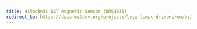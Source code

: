 ```yaml
---
title: HiTechnic NXT Magnetic Sensor (NMS1035)
redirect_to: https://docs.ev3dev.org/projects/lego-linux-drivers/en/ev3dev-jessie/sensor_data.html#ht-nxt-mag
---
```

